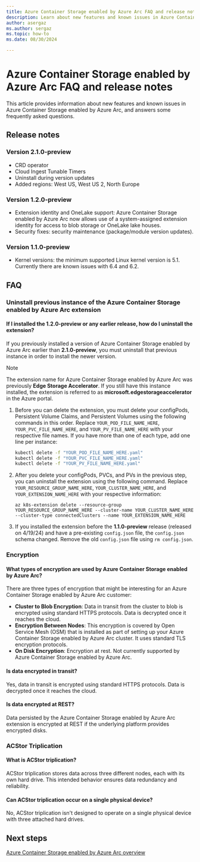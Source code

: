 ```yaml
---
title: Azure Container Storage enabled by Azure Arc FAQ and release notes
description: Learn about new features and known issues in Azure Container Storage enabled by Azure Arc.
author: asergaz
ms.author: sergaz
ms.topic: how-to
ms.date: 08/30/2024

---
```


# Azure Container Storage enabled by Azure Arc FAQ and release notes

This article provides information about new features and known issues in Azure Container Storage enabled by Azure Arc, and answers some frequently asked questions.

## Release notes

### Version 2.1.0-preview

- CRD operator
- Cloud Ingest Tunable Timers
- Uninstall during version updates
- Added regions: West US, West US 2, North Europe

### Version 1.2.0-preview

- Extension identity and OneLake support: Azure Container Storage enabled by Azure Arc now allows use of a system-assigned extension identity for access to blob storage or OneLake lake houses.
- Security fixes: security maintenance (package/module version updates).

### Version 1.1.0-preview

- Kernel versions: the minimum supported Linux kernel version is 5.1. Currently there are known issues with 6.4 and 6.2.

## FAQ

### Uninstall previous instance of the Azure Container Storage enabled by Azure Arc extension

#### If I installed the 1.2.0-preview or any earlier release, how do I uninstall the extension?

If you previously installed a version of Azure Container Storage enabled by Azure Arc earlier than **2.1.0-preview**, you must uninstall that previous instance in order to install the newer version.

> [!NOTE]
> The extension name for Azure Container Storage enabled by Azure Arc was previously **Edge Storage Accelerator**. If you still have this instance installed, the extension is referred to as **microsoft.edgestorageaccelerator** in the Azure portal.

1. Before you can delete the extension, you must delete your configPods, Persistent Volume Claims, and Persistent Volumes using the following commands in this order. Replace `YOUR_POD_FILE_NAME_HERE`, `YOUR_PVC_FILE_NAME_HERE`, and `YOUR_PV_FILE_NAME_HERE` with your respective file names. If you have more than one of each type, add one line per instance:

   ```bash
   kubectl delete -f "YOUR_POD_FILE_NAME_HERE.yaml"
   kubectl delete -f "YOUR_PVC_FILE_NAME_HERE.yaml"
   kubectl delete -f "YOUR_PV_FILE_NAME_HERE.yaml"
   ```

1. After you delete your configPods, PVCs, and PVs in the previous step, you can uninstall the extension using the following command. Replace `YOUR_RESOURCE_GROUP_NAME_HERE`, `YOUR_CLUSTER_NAME_HERE`, and `YOUR_EXTENSION_NAME_HERE` with your respective information:

   ```azurecli
   az k8s-extension delete --resource-group YOUR_RESOURCE_GROUP_NAME_HERE --cluster-name YOUR_CLUSTER_NAME_HERE --cluster-type connectedClusters --name YOUR_EXTENSION_NAME_HERE
   ```

1. If you installed the extension before the **1.1.0-preview** release (released on 4/19/24) and have a pre-existing `config.json` file, the `config.json` schema changed. Remove the old `config.json` file using `rm config.json`.

### Encryption

#### What types of encryption are used by Azure Container Storage enabled by Azure Arc?

There are three types of encryption that might be interesting for an Azure Container Storage enabled by Azure Arc customer:

- **Cluster to Blob Encryption**: Data in transit from the cluster to blob is encrypted using standard HTTPS protocols. Data is decrypted once it reaches the cloud.
- **Encryption Between Nodes**: This encryption is covered by Open Service Mesh (OSM) that is installed as part of setting up your Azure Container Storage enabled by Azure Arc cluster. It uses standard TLS encryption protocols.
- **On Disk Encryption**: Encryption at rest. Not currently supported by Azure Container Storage enabled by Azure Arc.

#### Is data encrypted in transit?

Yes, data in transit is encrypted using standard HTTPS protocols. Data is decrypted once it reaches the cloud.

#### Is data encrypted at REST?

Data persisted by the Azure Container Storage enabled by Azure Arc extension is encrypted at REST if the underlying platform provides encrypted disks.

### ACStor Triplication

#### What is ACStor triplication?

ACStor triplication stores data across three different nodes, each with its own hard drive. This intended behavior ensures data redundancy and reliability.

#### Can ACStor triplication occur on a single physical device?

No, ACStor triplication isn't designed to operate on a single physical device with three attached hard drives.

## Next steps

[Azure Container Storage enabled by Azure Arc overview](overview.md)
